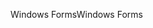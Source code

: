 <span data-ttu-id="a64c1-101">Windows Forms</span><span class="sxs-lookup"><span data-stu-id="a64c1-101">Windows Forms</span></span>